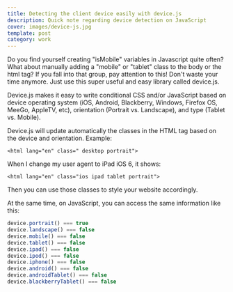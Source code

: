 ```yaml
---
title: Detecting the client device easily with device.js
description: Quick note regarding device detection on JavaScript
cover: images/device-js.jpg
template: post
category: work
---
```


Do you find yourself creating "isMobile" variables in Javascript quite often? What about manually adding a "mobile" or "tablet" class to the body or the html tag? If you fall into that group, pay attention to this! Don't waste your time anymore. Just use this super useful and easy library called device.js.

Device.js makes it easy to write conditional CSS and/or JavaScript based on device operating system (iOS, Android, Blackberry, Windows, Firefox OS, MeeGo, AppleTV, etc), orientation (Portrait vs. Landscape), and type (Tablet vs. Mobile).

Device.js will update automatically the classes in the HTML tag based on the device and orientation. Example:

`<html lang="en" class=" desktop portrait">`

When I change my user agent to iPad iOS 6, it shows:

`<html lang="en" class="ios ipad tablet portrait">`

Then you can use those classes to style your website accordingly.

At the same time, on JavaScript, you can access the same information like this:

```javascript
device.portrait() === true
device.landscape() === false
device.mobile() === false
device.tablet() === false
device.ipad() === false
device.ipod() === false
device.iphone() === false
device.android() === false
device.androidTablet() === false
device.blackberryTablet() === false
```
